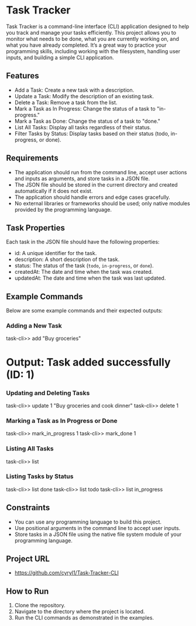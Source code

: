 # Task Tracker

Task Tracker is a command-line interface (CLI) application designed to help you track and manage your tasks efficiently. This project allows you to monitor what needs to be done, what you are currently working on, and what you have already completed. It’s a great way to practice your programming skills, including working with the filesystem, handling user inputs, and building a simple CLI application.

## Features

- Add a Task: Create a new task with a description.
- Update a Task: Modify the description of an existing task.
- Delete a Task: Remove a task from the list.
- Mark a Task as In Progress: Change the status of a task to "in-progress."
- Mark a Task as Done: Change the status of a task to "done."
- List All Tasks: Display all tasks regardless of their status.
- Filter Tasks by Status: Display tasks based on their status (todo, in-progress, or done).

## Requirements

- The application should run from the command line, accept user actions and inputs as arguments, and store tasks in a JSON file.
- The JSON file should be stored in the current directory and created automatically if it does not exist.
- The application should handle errors and edge cases gracefully.
- No external libraries or frameworks should be used; only native modules provided by the programming language.

## Task Properties

Each task in the JSON file should have the following properties:

- id: A unique identifier for the task.
- description: A short description of the task.
- status: The status of the task (`todo`, `in-progress`, or `done`).
- createdAt: The date and time when the task was created.
- updatedAt: The date and time when the task was last updated.

## Example Commands

Below are some example commands and their expected outputs:

### Adding a New Task
task-cli>> add "Buy groceries"
# Output: Task added successfully (ID: 1)

### Updating and Deleting Tasks
task-cli>> update 1 "Buy groceries and cook dinner"
task-cli>> delete 1

### Marking a Task as In Progress or Done
task-cli>> mark_in_progress 1
task-cli>> mark_done 1

### Listing All Tasks
task-cli>> list

### Listing Tasks by Status
task-cli>> list done
task-cli>> list todo
task-cli>> list in_progress

## Constraints

- You can use any programming language to build this project.
- Use positional arguments in the command line to accept user inputs.
- Store tasks in a JSON file using the native file system module of your programming language.


## Project URL
- https://github.com/cyryl1/Task-Tracker-CLI

## How to Run

1. Clone the repository.
2. Navigate to the directory where the project is located.
3. Run the CLI commands as demonstrated in the examples.


